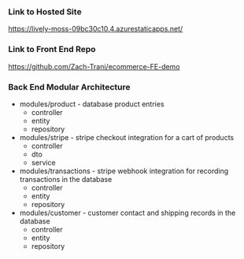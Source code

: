 ### Link to Hosted Site
https://lively-moss-09bc30c10.4.azurestaticapps.net/ <br>

### Link to Front End Repo
https://github.com/Zach-Trani/ecommerce-FE-demo <br>

### Back End Modular Architecture <br>
* modules/product - database product entries
  * controller
  * entity
  * repository
* modules/stripe - stripe checkout integration for a cart of products
  * controller
  * dto
  * service
* modules/transactions - stripe webhook integration for recording transactions in the database
  * controller
  * entity
  * repository
* modules/customer - customer contact and shipping records in the database
  * controller
  * entity
  * repository
